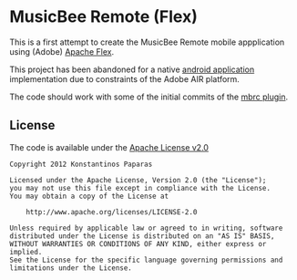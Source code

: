 MusicBee Remote (Flex)
=================================
This is a first attempt to create the MusicBee Remote mobile appplication using (Adobe) [Apache Flex](https://flex.apache.org/).

This project has been abandoned for a native [android application](https://github.com/kelsos/mbrc) implementation due to constraints of the Adobe AIR platform.

The code should work with some of the initial commits of the [mbrc plugin](https://github.com/kelsos/mbrc-plugin).

License
---------
The code is available under the [Apache License v2.0](http://www.apache.org/licenses/LICENSE-2.0)

    Copyright 2012 Konstantinos Paparas

    Licensed under the Apache License, Version 2.0 (the "License");
    you may not use this file except in compliance with the License.
    You may obtain a copy of the License at

        http://www.apache.org/licenses/LICENSE-2.0

    Unless required by applicable law or agreed to in writing, software
    distributed under the License is distributed on an "AS IS" BASIS,
    WITHOUT WARRANTIES OR CONDITIONS OF ANY KIND, either express or implied.
    See the License for the specific language governing permissions and
    limitations under the License.

